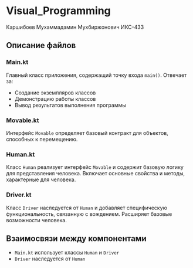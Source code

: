 # Visual_Programming
Каршибоев Мухаммадамин Мухбиржонович ИКС-433

## Описание файлов

### Main.kt
Главный класс приложения, содержащий точку входа `main()`. Отвечает за:
- Создание экземпляров классов
- Демонстрацию работы классов
- Вывод результатов выполнения программы

### Movable.kt
Интерфейс `Movable` определяет базовый контракт для объектов, способных к перемещению.

### Human.kt
Класс `Human` реализует интерфейс `Movable` и содержит базовую логику для представления человека. Включает основные свойства и методы, характерные для человека.

### Driver.kt
Класс `Driver` наследуется от `Human` и добавляет специфическую функциональность, связанную с вождением. Расширяет базовые возможности человека.

## Взаимосвязи между компонентами

- `Main.kt` использует классы `Human` и `Driver`
- `Driver` наследуется от `Human`
